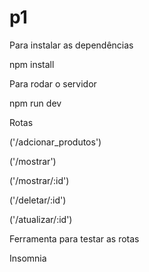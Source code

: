 # p1

Para instalar as dependências

npm install


Para rodar o servidor

npm run dev


Rotas 

('/adcionar_produtos')

('/mostrar')

('/mostrar/:id')

('/deletar/:id')

('/atualizar/:id')


Ferramenta para testar as rotas

Insomnia

